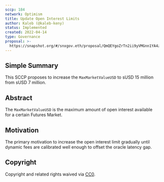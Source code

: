 ```yaml
---
sccp: 184
network: Optimism
title: Update Open Interest Limits
author: Kaleb (@kaleb-keny)
status: Implemented
created: 2022-04-14
type: Governance
proposal: >-
  https://snapshot.org/#/snxgov.eth/proposal/QmQEYgoZrTn2ii9yVMGnn1YA4ziiB4U39fsMYo9gJX2end
---
```


## Simple Summary

<!--"If you can't explain it simply, you don't understand it well enough." Provide a simplified and layman-accessible explanation of the SCCP.-->

This SCCP proposes to increase the `MaxMarketValueUSD` to sUSD 15 million from sUSD 7 million. 

## Abstract

<!--A short (~200 word) description of the variable change proposed.-->

The `MaxMarketValueUSD` is the maximum amount of open interest available for a certain Futures Market.

## Motivation

<!--The motivation is critical for SCCPs that want to update variables within Synthetix. It should clearly explain why the existing variable is not incentive aligned. SCCP submissions without sufficient motivation may be rejected outright.-->

The primary motivation to increase the open interest limit gradually until dynamic fees are calibrated well enough to offset the oracle latency gap.

## Copyright

Copyright and related rights waived via [CC0](https://creativecommons.org/publicdomain/zero/1.0/).
